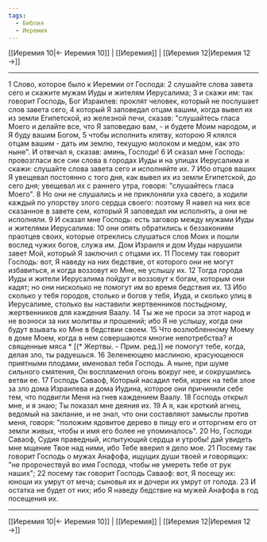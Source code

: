 ```yaml
---
tags:
  - Библия
  - Иеремия
---
```

[[Иеремия 10|← Иеремия 10]] | [[Иеремия]] | [[Иеремия 12|Иеремия 12 →]]

---
1 Слово, которое было к Иеремии от Господа:
2 слушайте слова завета сего и скажите мужам Иуды и жителям Иерусалима;
3 и скажи им: так говорит Господь, Бог Израилев: проклят человек, который не послушает слов завета сего,
4 который Я заповедал отцам вашим, когда вывел их из земли Египетской, из железной печи, сказав: "слушайтесь гласа Моего и делайте все, что Я заповедаю вам, - и будете Моим народом, и Я буду вашим Богом,
5 чтобы исполнить клятву, которою Я клялся отцам вашим - дать им землю, текущую молоком и медом, как это ныне". И отвечал я, сказав: аминь, Господи!
6 И сказал мне Господь: провозгласи все сии слова в городах Иуды и на улицах Иерусалима и скажи: слушайте слова завета сего и исполняйте их.
7 Ибо отцов ваших Я увещевал постоянно с того дня, как вывел их из земли Египетской, до сего дня; увещевал их с раннего утра, говоря: "слушайтесь гласа Моего".
8 Но они не слушались и не приклоняли уха своего, а ходили каждый по упорству злого сердца своего: поэтому Я навел на них все сказанное в завете сем, который Я заповедал им исполнять, а они не исполняли.
9 И сказал мне Господь: есть заговор между мужами Иуды и жителями Иерусалима:
10 они опять обратились к беззакониям праотцев своих, которые отреклись слушаться слов Моих и пошли вослед чужих богов, служа им. Дом Израиля и дом Иуды нарушили завет Мой, который Я заключил с отцами их.
11 Посему так говорит Господь: вот, Я наведу на них бедствие, от которого они не могут избавиться, и когда воззовут ко Мне, не услышу их.
12 Тогда города Иуды и жители Иерусалима пойдут и воззовут к богам, которым они кадят; но они нисколько не помогут им во время бедствия их.
13 Ибо сколько у тебя городов, столько и богов у тебя, Иуда, и сколько улиц в Иерусалиме, столько вы наставили жертвенников постыдному, жертвенников для каждения Ваалу.
14 Ты же не проси за этот народ и не возноси за них молитвы и прошений; ибо Я не услышу, когда они будут взывать ко Мне в бедствии своем.
15 Что возлюбленному Моему в доме Моем, когда в нем совершаются многие непотребства? и священные мяса * [(* Жертвы. - Прим. ред.)] не помогут тебе, когда, делая зло, ты радуешься.
16 Зеленеющею маслиною, красующеюся приятными плодами, именовал тебя Господь. А ныне, при шуме сильного смятения, Он воспламенил огонь вокруг нее, и сокрушились ветви ее.
17 Господь Саваоф, Который насадил тебя, изрек на тебя злое за зло дома Израилева и дома Иудина, которое они причинили себе тем, что подвигли Меня на гнев каждением Ваалу.
18 Господь открыл мне, и я знаю; Ты показал мне деяния их.
19 А я, как кроткий агнец, ведомый на заклание, и не знал, что они составляют замыслы против меня, говоря: "положим ядовитое дерево в пищу его и отторгнем его от земли живых, чтобы и имя его более не упоминалось".
20 Но, Господи Саваоф, Судия праведный, испытующий сердца и утробы! дай увидеть мне мщение Твое над ними, ибо Тебе вверил я дело мое.
21 Посему так говорит Господь о мужах Анафофа, ищущих души твоей и говорящих: "не пророчествуй во имя Господа, чтобы не умереть тебе от рук наших";
22 посему так говорит Господь Саваоф: вот, Я посещу их: юноши их умрут от меча; сыновья их и дочери их умрут от голода.
23 И остатка не будет от них; ибо Я наведу бедствие на мужей Анафофа в год посещения их.

---
[[Иеремия 10|← Иеремия 10]] | [[Иеремия]] | [[Иеремия 12|Иеремия 12 →]]